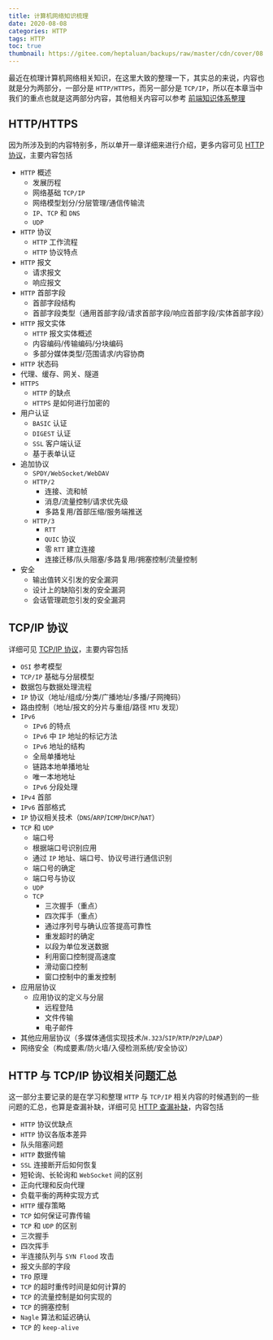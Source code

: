 ```yaml
---
title: 计算机网络知识梳理
date: 2020-08-08
categories: HTTP
tags: HTTP
toc: true
thumbnail: https://gitee.com/heptaluan/backups/raw/master/cdn/cover/08.jpg
---
```


最近在梳理计算机网络相关知识，在这里大致的整理一下，其实总的来说，内容也就是分为两部分，一部分是 `HTTP/HTTPS`，而另一部分是 `TCP/IP`，所以在本章当中我们的重点也就是这两部分内容，其他相关内容可以参考 [前端知识体系整理](https://heptaluan.github.io/target/)

<!--more-->


## HTTP/HTTPS

因为所涉及到的内容特别多，所以单开一章详细来进行介绍，更多内容可见 [HTTP 协议](https://heptaluan.github.io/2020/09/01/HTTP/10/)，主要内容包括

* `HTTP` 概述
  * 发展历程
  * 网络基础 `TCP/IP`
  * 网络模型划分/分层管理/通信传输流
  * `IP`、`TCP` 和 `DNS`
  * `UDP`
* `HTTP` 协议
  * `HTTP` 工作流程
  * `HTTP` 协议特点
* `HTTP` 报文
  * 请求报文
  * 响应报文
* `HTTP` 首部字段
  * 首部字段结构
  * 首部字段类型（通用首部字段/请求首部字段/响应首部字段/实体首部字段）
* `HTTP` 报文实体
  * `HTTP` 报文实体概述
  * 内容编码/传输编码/分块编码
  * 多部分媒体类型/范围请求/内容协商
* `HTTP` 状态码
* 代理、缓存、网关、隧道
* `HTTPS`
  * `HTTP` 的缺点
  * `HTTPS` 是如何进行加密的
* 用户认证
  * `BASIC` 认证
  * `DIGEST` 认证
  * `SSL` 客户端认证
  * 基于表单认证
* 追加协议
  * `SPDY/WebSocket/WebDAV`
  * `HTTP/2`
    * 连接、流和帧
    * 消息/流量控制/请求优先级
    * 多路复用/首部压缩/服务端推送
  * `HTTP/3`
    * `RTT`
    * `QUIC` 协议
    * 零 `RTT` 建立连接
    * 连接迁移/队头阻塞/多路复用/拥塞控制/流量控制
* 安全
  * 输出值转义引发的安全漏洞
  * 设计上的缺陷引发的安全漏洞
  * 会话管理疏忽引发的安全漏洞



## TCP/IP 协议

详细可见 [TCP/IP 协议](https://heptaluan.github.io/2020/09/20/HTTP/14/)，主要内容包括

* `OSI` 参考模型
* `TCP/IP` 基础与分层模型
* 数据包与数据处理流程
* `IP` 协议（地址/组成/分类/广播地址/多播/子网掩码）
* 路由控制（地址/报文的分片与重组/路径 `MTU` 发现）
* `IPv6`
  * `IPv6` 的特点
  * `IPv6` 中 `IP` 地址的标记方法
  * `IPv6` 地址的结构
  * 全局单播地址
  * 链路本地单播地址
  * 唯一本地地址
  * `IPv6` 分段处理
* `IPv4` 首部
* `IPv6` 首部格式
* `IP` 协议相关技术（`DNS`/`ARP`/`ICMP`/`DHCP`/`NAT`）
* `TCP` 和 `UDP`
  * 端口号
  * 根据端口号识别应用
  * 通过 `IP` 地址、端口号、协议号进行通信识别
  * 端口号的确定
  * 端口号与协议
  * `UDP`
  * `TCP`
    * 三次握手（重点）
    * 四次挥手（重点）
    * 通过序列号与确认应答提高可靠性
    * 重发超时的确定
    * 以段为单位发送数据
    * 利用窗口控制提高速度
    * 滑动窗口控制
    * 窗口控制中的重发控制
* 应用层协议
  * 应用协议的定义与分层
    * 远程登陆
    * 文件传输
    * 电子邮件
* 其他应用层协议（多媒体通信实现技术/`H.323`/`SIP`/`RTP`/`P2P`/`LDAP`）
* 网络安全（构成要素/防火墙/入侵检测系统/安全协议）





## HTTP 与 TCP/IP 协议相关问题汇总

这一部分主要记录的是在学习和整理 `HTTP` 与 `TCP/IP` 相关内容的时候遇到的一些问题的汇总，也算是查漏补缺，详细可见 [HTTP 查漏补缺](https://heptaluan.github.io/2020/09/19/HTTP/13/)，内容包括

* `HTTP` 协议优缺点
* `HTTP` 协议各版本差异
* 队头阻塞问题
* `HTTP` 数据传输
* `SSL` 连接断开后如何恢复
* 短轮询、长轮询和 `WebSocket` 间的区别
* 正向代理和反向代理
* 负载平衡的两种实现方式
* `HTTP` 缓存策略
* `TCP` 如何保证可靠传输
* `TCP` 和 `UDP` 的区别
* 三次握手
* 四次挥手
* 半连接队列与 `SYN Flood` 攻击
* 报文头部的字段
* `TFO` 原理
* `TCP` 的超时重传时间是如何计算的
* `TCP` 的流量控制是如何实现的
* `TCP` 的拥塞控制
* `Nagle` 算法和延迟确认
* `TCP` 的 `keep-alive`